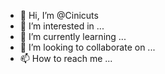 - 👋 Hi, I’m @Cinicuts
- 👀 I’m interested in ...
- 🌱 I’m currently learning ...
- 💞️ I’m looking to collaborate on ...
- 📫 How to reach me ...

<!---
Cinicuts/Cinicuts is a ✨ special ✨ repository because its `README.md` (this file) appears on your GitHub profile.
You can click the Preview link to take a look at your changes.
--->
